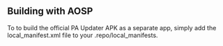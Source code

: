 ## Building with AOSP

To to build the official PA Updater APK as a separate app, simply add the local_manifest.xml file to your .repo/local_manifests.